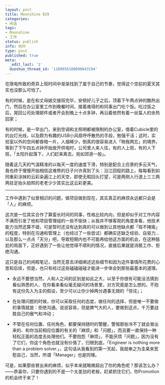 ```yaml
---
layout: post
title: Moonshine 029
categories:
- 闲话
tags:
- Moonshine
- 工作
status: publish
info: 杭州
type: post
published: true
meta:
  _edit_last: '1'
  duoshuo_thread_id: '1189656188090843194'
---
```

在限电所致的奇异上班时间中渐渐找到了属于自己的节奏，觉得这个空前的夏天其实也没那么可怕了。

有的时候，是在和丈母娘交接班完毕，安顿好儿子之后，顶着下午两点钟的酷热出门，然后在办公室里工作到晚餐时间，接着难得的和同事出门吃个饭。吃过饭之后，晃回公司处理邮件或者开会到晚上十点多钟，再沿着依然有着一丝蜇人的余热回家；

有的时候，是一早出门，来到空调和主照明都被限制的办公室，借着Cubicle里的的台灯光线，以及颇为有趣的USB小风扇呼呼散热的手段，勉强干活；这时，实验室以外的空间都昏暗一片，人烟稀少，倒真的很容易进入「物我两忘」的境界。等到了下午四五点钟开始放开供电时，公司里人来人往，有的人上班，有的人下班，「太阳升起落下，人们赶来离去，宛如郊游一般」。

随着这几天的气温精准的以每天一度的速度下滑，特别是配合上应景的多云天气，我也终于慢慢开始相信这难熬的日子兴许真到了头：沿江回程的路上，每每看到如同重彩涂抹的云彩染遍江上的天空，即使无暇回头打望，可是两侧人行道上三三两两驻足抬头拍照的老老少少其实比这云彩更美。

----

工作中遇到了似曾相识的问题，做项目做到现在，其实真正的麻烦永远都只会是「人」的麻烦。

这次是一位其实合作了算蛮长时间的同事，性格比较内向，但是却似乎对工作内容不满而引发了他和项目管理组的一些不愉快；从我并不够客观的角度来看，他技术能力当然还算不错，可是暂时还没有达到真的可以做到让其他缺点都「瑕不掩瑜」的程度，特别在沟通和管理上（也经过了一些尝试）都确实还缺乏经验、自驱力...以及那么一点点「天分」吧，导致短期内也不可能再给他这方面的机会，在这种尴尬的局面下，正好遇到了一些让他觉得不顺利的情况，直接后果就是消极工作、拒绝沟通。

这只是自己的闲暇笔记，当然无意去详细阐述这些细节和因为这件事情所花费的心思和后续，但是，也只有经过这些磕磕碰碰才能进一步体会到那些最基本的道理。

- 永远不要想当然，人和人之间的区别是如此之大，以至于你很有可能没法猜到看似熟悉的人、在你看来看似毫无疑问的场景里，对方究竟是怎么想的。不抱有这份先入为主的假设，至少可以让你少掉两分遇事无措的「惊诧」；

- 在处理问题的时候，你可以采取任何的态度，做任何的选择，但是唯一不要做的事情就是：拒绝沟通。说说容易，但是脾气大的人，要做到这点，千万要战胜自己的傲气和冲动；

- 不管在任何位置、任何角色，都要保持随时的警醒，警惕那些冷不丁就会冒出来的、和你当前相应位置的有关的「麻烦」和「问题」，而且要一直保持一种轻松正面的态度去处理他们。不要抱怨「麻烦」，不能厌烦「问题」，因为没有了它们，你这个角色也就没有价值了，归根到底，「Engineer is nothing more than a problem solver.」，这句话从我看到的第一天起，我就奉之为圭臬来宽慰自己，当然，所谓「Manager」也是同理。

可是，如果那些冒出来的麻烦，似乎本来就略微超出了你的角色呢？那该怎么办？——恭喜你，只要你遇到的不是一个太差劲的老板，赶紧抓住它们，你Promotion的机会终于来了！

